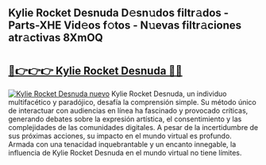 ## Kylie Rocket Desnuda D𝚎sn𝚞dos filtr𝚊dos - Parts-XHE Vid𝚎os f𝚘tos - N𝚞evas filtr𝚊ciones atr𝚊ctivas 8XmOQ

# <h2><a href="http://mbcrlez.tromn.icu/?c=Kylie+Rocket+Desnuda">🔗👉👉👉 Kylie Rocket Desnuda 🔗🔗</a></h2>

[![Kylie Rocket Desnuda nuevo](https://i.imgur.com/pEAQMta.gif)](http://mbcrlez.tromn.icu/?c=Kylie+Rocket+Desnuda)
Kylie Rocket Desnuda, un individuo multifacético y paradójico, desafía la comprensión simple. Su método único de interactuar con audiencias en línea ha fascinado y provocado críticas, generando debates sobre la expresión artística, el consentimiento y las complejidades de las comunidades digitales. A pesar de la incertidumbre de sus próximas acciones, su impacto en el mundo virtual es profundo. Armada con una tenacidad inquebrantable y un encanto innegable, la influencia de Kylie Rocket Desnuda en el mundo virtual no tiene límites.
